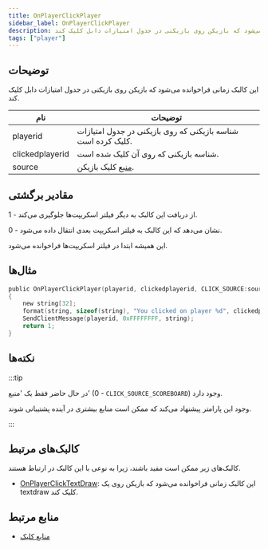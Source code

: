```yaml
---
title: OnPlayerClickPlayer
sidebar_label: OnPlayerClickPlayer
description: این کالبک زمانی فراخوانده می‌شود که بازیکن روی بازیکنی در جدول امتیازات دابل کلیک کند.
tags: ["player"]
---
```


## توضیحات

این کالبک زمانی فراخوانده می‌شود که بازیکن روی بازیکنی در جدول امتیازات دابل کلیک کند.

| نام | توضیحات |
| --------------- | ---------------------------------------------------------------- |
| playerid | شناسه بازیکنی که روی بازیکنی در جدول امتیازات کلیک کرده است. |
| clickedplayerid | شناسه بازیکنی که روی آن کلیک شده است. |
| source | [منبع](../resources/clicksources) کلیک بازیکن. |

## مقادیر برگشتی

1 - از دریافت این کالبک به دیگر فیلتر اسکریپت‌ها جلوگیری می‌کند.

0 - نشان می‌دهد که این کالبک به فیلتر اسکریپت بعدی انتقال داده می‌شود.

این همیشه ابتدا در فیلتر اسکریپت‌ها فراخوانده می‌شود.

## مثال‌ها

```c
public OnPlayerClickPlayer(playerid, clickedplayerid, CLICK_SOURCE:source)
{
    new string[32];
    format(string, sizeof(string), "You clicked on player %d", clickedplayerid);
    SendClientMessage(playerid, 0xFFFFFFFF, string);
    return 1;
}
```

## نکته‌ها

:::tip

در حال حاضر فقط یک 'منبع' (0 - `CLICK_SOURCE_SCOREBOARD`) وجود دارد.

وجود این پارامتر پیشنهاد می‌کند که ممکن است منابع بیشتری در آینده پشتیبانی شوند.

:::

## کالبک‌های مرتبط

کالبک‌های زیر ممکن است مفید باشند، زیرا به نوعی با این کالبک در ارتباط هستند.

- [OnPlayerClickTextDraw](OnPlayerClickTextDraw): این کالبک زمانی فراخوانده می‌شود که بازیکن روی یک textdraw کلیک کند.

## منابع مرتبط

- [منابع کلیک](../resources/clicksources)